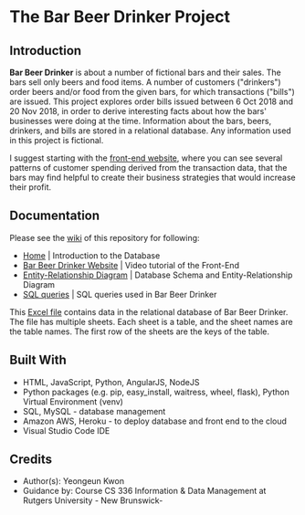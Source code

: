 # The Bar Beer Drinker Project

## Introduction 
**Bar Beer Drinker** is about a number of fictional bars and their sales. The bars sell only beers and food items. A number of customers ("drinkers") order beers and/or food from the given bars, for which transactions ("bills") are issued. This project explores order bills issued between 6 Oct 2018 and 20 Nov 2018, in order to derive interesting facts about how the bars' businesses were doing at the time. Information about the bars, beers, drinkers, and bills are stored in a relational database. Any information used in this project is fictional. 

I suggest starting with the [front-end website](https://warm-temple-15359.herokuapp.com/static/index.html), where you can see several patterns of customer spending derived from the transaction data, that the bars may find helpful to create their business strategies that would increase their profit. 

## Documentation
Please see the [wiki](https://github.com/yeongeunkwon/Database-Bar-Beer-Drinker/wiki) of this repository for following: 
* [Home](https://github.com/yeongeunkwon/Database-Bar-Beer-Drinker/wiki#home) | Introduction to the Database 
* [Bar Beer Drinker Website](https://github.com/yeongeunkwon/Database-Bar-Beer-Drinker/wiki/Bar-Beer-Drinker-Website) | Video tutorial of the Front-End 
* [Entity-Relationship Diagram](https://github.com/yeongeunkwon/Database-Bar-Beer-Drinker/wiki/Entity-Relationship-Diagram) | Database Schema and Entity-Relationship Diagram 
* [SQL queries](https://github.com/yeongeunkwon/Database-Bar-Beer-Drinker/wiki/SQL-queries) | SQL queries used in Bar Beer Drinker 

This [Excel file](https://github.com/yeongeunkwon/Database-Bar-Beer-Drinker/files/4693942/database-instance.xlsx) contains data in the relational database of Bar Beer Drinker. The file has multiple sheets. Each sheet is a table, and the sheet names are the table names. The first row of the sheets are the keys of the table. 

## Built With
* HTML, JavaScript, Python, AngularJS, NodeJS
* Python packages (e.g. pip, easy_install, waitress, wheel, flask), Python Virtual Environment (venv)
* SQL, MySQL - database management
* Amazon AWS, Heroku - to deploy database and front end to the cloud 
* Visual Studio Code IDE

## Credits
- Author(s): Yeongeun Kwon 
- Guidance by: Course CS 336 Information & Data Management at Rutgers University - New Brunswick-
